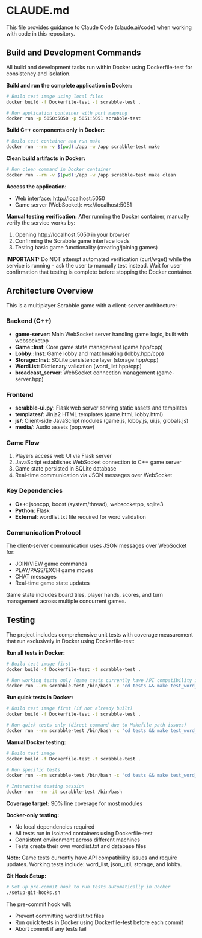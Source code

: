 # CLAUDE.md

This file provides guidance to Claude Code (claude.ai/code) when working with code in this repository.

## Build and Development Commands

All build and development tasks run within Docker using Dockerfile-test for consistency and isolation.

**Build and run the complete application in Docker:**
```bash
# Build test image using local files
docker build -f Dockerfile-test -t scrabble-test .

# Run application container with port mapping
docker run -p 5050:5050 -p 5051:5051 scrabble-test
```

**Build C++ components only in Docker:**
```bash
# Build test container and run make
docker run --rm -v $(pwd):/app -w /app scrabble-test make
```

**Clean build artifacts in Docker:**
```bash
# Run clean command in Docker container
docker run --rm -v $(pwd):/app -w /app scrabble-test make clean
```

**Access the application:**
- Web interface: http://localhost:5050
- Game server (WebSocket): ws://localhost:5051

**Manual testing verification:**
After running the Docker container, manually verify the service works by:
1. Opening http://localhost:5050 in your browser
2. Confirming the Scrabble game interface loads
3. Testing basic game functionality (creating/joining games)

**IMPORTANT:** Do NOT attempt automated verification (curl/wget) while the service is running - ask the user to manually test instead. Wait for user confirmation that testing is complete before stopping the Docker container.

## Architecture Overview

This is a multiplayer Scrabble game with a client-server architecture:

### Backend (C++)
- **game-server**: Main WebSocket server handling game logic, built with websocketpp
- **Game::Inst**: Core game state management (game.hpp/cpp)
- **Lobby::Inst**: Game lobby and matchmaking (lobby.hpp/cpp) 
- **Storage::Inst**: SQLite persistence layer (storage.hpp/cpp)
- **WordList**: Dictionary validation (word_list.hpp/cpp)
- **broadcast_server**: WebSocket connection management (game-server.hpp)

### Frontend
- **scrabble-ui.py**: Flask web server serving static assets and templates
- **templates/**: Jinja2 HTML templates (game.html, lobby.html)
- **js/**: Client-side JavaScript modules (game.js, lobby.js, ui.js, globals.js)
- **media/**: Audio assets (pop.wav)

### Game Flow
1. Players access web UI via Flask server
2. JavaScript establishes WebSocket connection to C++ game server
3. Game state persisted in SQLite database
4. Real-time communication via JSON messages over WebSocket

### Key Dependencies
- **C++**: jsoncpp, boost (system/thread), websocketpp, sqlite3
- **Python**: Flask
- **External**: wordlist.txt file required for word validation

### Communication Protocol
The client-server communication uses JSON messages over WebSocket for:
- JOIN/VIEW game commands
- PLAY/PASS/EXCH game moves  
- CHAT messages
- Real-time game state updates

Game state includes board tiles, player hands, scores, and turn management across multiple concurrent games.

## Testing

The project includes comprehensive unit tests with coverage measurement that run exclusively in Docker using Dockerfile-test:

**Run all tests in Docker:**
```bash
# Build test image first
docker build -f Dockerfile-test -t scrabble-test .

# Run working tests only (game tests currently have API compatibility issues)
docker run --rm scrabble-test /bin/bash -c "cd tests && make test_word_list test_json_util test_storage test_lobby && ./test_word_list && ./test_json_util && ./test_storage && ./test_lobby"
```

**Run quick tests in Docker:**
```bash
# Build test image first (if not already built)
docker build -f Dockerfile-test -t scrabble-test .

# Run quick tests only (direct command due to Makefile path issues)
docker run --rm scrabble-test /bin/bash -c "cd tests && make test_word_list test_json_util && ./test_word_list && ./test_json_util"
```

**Manual Docker testing:**
```bash
# Build test image
docker build -f Dockerfile-test -t scrabble-test .

# Run specific tests
docker run --rm scrabble-test /bin/bash -c "cd tests && make test_word_list && ./test_word_list"

# Interactive testing session
docker run --rm -it scrabble-test /bin/bash
```

**Coverage target:** 90% line coverage for most modules

**Docker-only testing:**
- No local dependencies required
- All tests run in isolated containers using Dockerfile-test
- Consistent environment across different machines
- Tests create their own wordlist.txt and database files

**Note:** Game tests currently have API compatibility issues and require updates. Working tests include: word_list, json_util, storage, and lobby.

**Git Hook Setup:**
```bash
# Set up pre-commit hook to run tests automatically in Docker
./setup-git-hooks.sh
```

The pre-commit hook will:
- Prevent committing wordlist.txt files
- Run quick tests in Docker using Dockerfile-test before each commit
- Abort commit if any tests fail